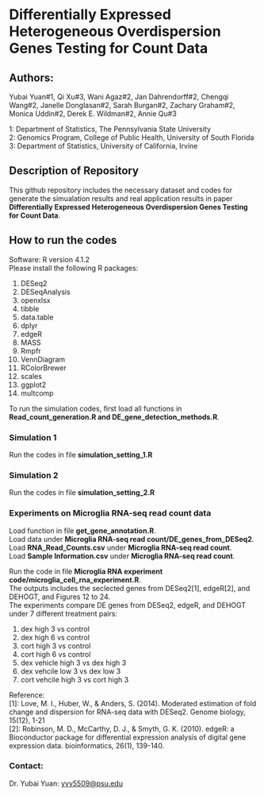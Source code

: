 # Differentially Expressed Heterogeneous Overdispersion Genes Testing for Count Data
## Authors: 

Yubai Yuan#1, Qi Xu#3, Wani Agaz#2, Jan Dahrendorff#2, Chengqi Wang#2, Janelle Donglasan#2, Sarah Burgan#2, Zachary Graham#2, Monica Uddin#2,
Derek E. Wildman#2, Annie Qu#3 
            
1: Department of Statistics, The Pennsylvania State University   
2: Genomics Program, College of Public Health, University of South Florida \
3: Department of Statistics, University of California, Irvine

## Description of Repository

This github repository includes the necessary dataset and codes for generate the simualation results and real application results in paper
**Differentially Expressed Heterogeneous Overdispersion Genes Testing for Count Data**. 


## How to run the codes

Software: R version 4.1.2 \
Please install the following R packages:

1. DESeq2
2. DESeqAnalysis
3. openxlsx
4. tibble
5. data.table
6. dplyr
7. edgeR
8. MASS
9. Rmpfr
10. VennDiagram
11. RColorBrewer
12. scales
13. ggplot2
14. multcomp

To run the simulation codes, first load all functions in **Read_count_generation.R and DE_gene_detection_methods.R**.

### Simulation 1

Run the codes in file **simulation_setting_1.R** 

### Simulation 2

Run the codes in file **simulation_setting_2.R** 

### Experiments on Microglia RNA-seq read count data

Load function in file **get_gene_annotation.R**.\
Load data under **Microglia RNA-seq read count/DE_genes_from_DESeq2**.\
Load **RNA_Read_Counts.csv** under **Microglia RNA-seq read count**.\
Load **Sample Information.csv** under **Microglia RNA-seq read count**.

Run the code in file **Microglia RNA experiment code/microglia_cell_rna_experiment.R**.\
The outputs includes the seclected genes from DESeq2[1], edgeR[2], and DEHOGT, and Figures 12 to 24. \
The experiments compare DE genes from DESeq2, edgeR, and DEHOGT under 7 different treatment pairs:

1. dex high 3 vs control
2. dex high 6 vs control
3. cort high 3 vs control 
4. cort high 6 vs control
5. dex vehicle high 3 vs dex high 3
6. dex vehcile low 3 vs dex low 3
7. cort vehcile high 3 vs cort high 3

Reference: \
[1]: Love, M. I., Huber, W., & Anders, S. (2014). Moderated estimation of fold change and dispersion for RNA-seq data with DESeq2. 
     Genome biology, 15(12), 1-21 \
[2]: Robinson, M. D., McCarthy, D. J., & Smyth, G. K. (2010). edgeR: a Bioconductor package for differential expression analysis of 
     digital gene expression data. bioinformatics, 26(1), 139-140.     
     
### Contact:
Dr. Yubai Yuan: yvy5509@psu.edu
















